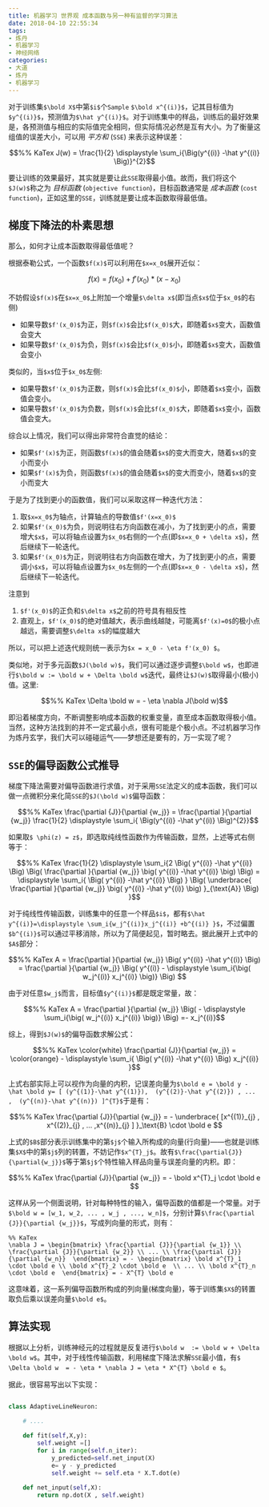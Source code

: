 ```yaml
---
title: 机器学习 世界观 成本函数与另一种有监督的学习算法
date: 2018-04-10 22:55:34
tags:
- 炼丹
- 机器学习
- 神经网络
categories:
- 大道
- 炼丹
- 机器学习
---
```


对于训练集`$\bold X$`中第`$i$`个`Sample` `$\bold x^{(i)}$`，记其目标值为`$y^{(i)}$`，预测值为`$\hat y^{(i)}$`。对于训练集中的样品，训练后的最好效果是，各预测值与相应的实际值完全相同，但实际情况必然是互有大小。为了衡量这组值的误差大小，可以用 *平方和* (`SSE`) 来表示这种误差：
```math
%% KaTex
J(w) = \frac{1}{2} \displaystyle \sum_i{\Big(y^{(i)} -\hat y^{(i)} \Big)}^{2}
```
要让训练的效果最好，其实就是要让此`SSE`取得最小值。故而，我们将这个`$J(w)$`称之为 *目标函数* (`objective function`)，目标函数通常是 *成本函数* (`cost function`)，正如这里的`SSE`，训练就是要让成本函数取得最低值。

## 梯度下降法的朴素思想

那么，如何才让成本函数取得最低值呢？

根据泰勒公式，一个函数`$f(x)$`可以利用在`$x=x_0$`展开近似：
```math
%% KaTex
f(x) = f(x_0)+f'(x_0)*(x-x_0)
```
不妨假设`$f(x)$`在`$x=x_0$`上附加一个增量`$\delta x$`(即当点`$x$`位于`$x_0$`的右侧) <!--more-->
* 如果导数`$f'(x_0)$`为正，则`$f(x)$`会比`$f(x_0)$`大，即随着`$x$`变大，函数值会变大
* 如果导数`$f'(x_0)$`为负，则`$f(x)$`会比`$f(x_0)$`小，即随着`$x$`变大，函数值会变小

类似的，当`$x$`位于`$x_0$`左侧:
* 如果导数`$f'(x_0)$`为正数，则`$f(x)$`会比`$f(x_0)$`小，即随着`$x$`变小，函数值会变小。
* 如果导数`$f'(x_0)$`为负数，则`$f(x)$`会比`$f(x_0)$`大，即随着`$x$`变小，函数值会变大。

综合以上情况，我们可以得出非常符合直觉的结论：
* 如果`$f'(x)$`为正，则函数`$f(x)$`的值会随着`$x$`的变大而变大，随着`$x$`的变小而变小
* 如果`$f'(x)$`为负，则函数`$f(x)$`的值会随着`$x$`的变大而变小，随着`$x$`的变小而变大

于是为了找到更小的函数值，我们可以采取这样一种迭代方法：

1. 取`$x=x_0$`为轴点，计算轴点的导数值`$f'(x=x_0)$`
2. 如果`$f'(x_0)$`为负，则说明往右方向函数在减小，为了找到更小的点，需要增大`$x$`，可以将轴点设置为`$x_0$`右侧的一个点(即`$x=x_0 + \delta x$`)，然后继续下一轮迭代。
3. 如果`$f'(x_0)$`为正，则说明往右方向函数在增大，为了找到更小的点，需要调小`$x$`，可以将轴点设置为`$x_0$`左侧的一个点(即`$x=x_0 - \delta x$`)，然后继续下一轮迭代。

注意到
1. `$f'(x_0)$`的正负和`$\delta x$`之前的符号具有相反性
2. 直观上，`$f'(x_0)$`的绝对值越大，表示曲线越陡，可能离`$f'(x)=0$`的极小点越远，需要调整`$\delta x$`的幅度越大

所以，可以把上述迭代规则统一表示为`$x = x_0 - \eta f'(x_0) $`。

类似地，对于多元函数`$J(\bold w)$`，我们可以通过逐步调整`$\bold w$`，也即进行`$\bold w := \bold w + \Delta \bold w$`迭代，最终让`$J(w)$`取得最小(极小)值。这里:
```math
%% KaTex
\Delta \bold w = - \eta \nabla J(\bold w)
```
即沿着梯度方向，不断调整影响成本函数的权重变量，直至成本函数取得极小值。当然，这种方法找到的并不一定式最小点，很有可能是个极小点。不过机器学习作为炼丹玄学，我们大可以碰碰运气——梦想还是要有的，万一实现了呢？


## `SSE`的偏导函数公式推导

梯度下降法需要对偏导函数进行求值，对于采用`SSE`法定义的成本函数，我们可以做一点微积分来化简`SSE`的`$J(\bold w)$`偏导函数：
```math
%% KaTex
\frac{\partial {J}}{\partial {w_j}} = \frac{\partial }{\partial {w_j}} \frac{1}{2} \displaystyle \sum_i{ \Big(y^{(i)} -\hat y^{(i)} \Big)^{2}}
```
如果取`$ \phi(z) = z$`，即选取纯线性函数作为传输函数，显然，上述等式右侧等于：
```math
%% KaTex
\frac{1}{2} \displaystyle \sum_i{2 \Big( y^{(i)} -\hat y^{(i)} \Big)  \Big( \frac{\partial }{\partial {w_j}} \big( y^{(i)} -\hat y^{(i)} \big)  \Big)  = \displaystyle \sum_i{ \Big( y^{(i)} -\hat y^{(i)} \Big) } \Big( \underbrace{ \frac{\partial }{\partial {w_j}} \big( y^{(i)} -\hat y^{(i)} \big) }_{\text{A}} \Big) }
```
对于纯线性传输函数，训练集中的任意一个样品`$i$`，都有`$\hat y^{(i)}=\displaystyle \sum_i{w_j^{(i)}x_j^{(i)} +b^{(i)} }$`，不过偏置`$b^{(i)}$`可以通过平移消除，所以为了简便起见，暂时略去。据此展开上式中的`$A$`部分：
```math
%% KaTex
A = \frac{\partial }{\partial {w_j}} \Big( y^{(i)} -\hat y^{(i)} \Big) =  \frac{\partial }{\partial {w_j}} \Big( y^{(i)} - \displaystyle \sum_i{\big( w_j^{(i)} x_j^{(i)} \big)}  \Big) 
```
由于对任意`$w_j$`而言，目标值`$y^{(i)}$`都是既定常量，故：
```math
%% KaTex
A =  \frac{\partial }{\partial {w_j}} \Big(  - \displaystyle \sum_i{\big( w_j^{(i)} x_j^{(i)} \big)}  \Big) =- x_j^{(i)}
```
综上，得到`$J(w)$`的偏导函数求解公式：
```math
%% KaTex
\color{white} \frac{\partial {J}}{\partial {w_j}} = \color{orange} - \displaystyle \sum_i{ \Big( y^{(i)} -\hat y^{(i)} \Big)  x_j^{(i)} }
```
上式右部实际上可以视作为向量的内积，记误差向量为`$\bold e = \bold y - \hat \bold y= [ (y^{(1)}-\hat y^{(1)}),  (y^{(2)}-\hat y^{(2)}) , ... ,  (y^{(n)}-\hat y^{(n)}) ]^{T}$`于是有：
```math
%% KaTex
\frac{\partial {J}}{\partial {w_j}} = - \underbrace{ [x^{(1)}_{j} , x^{(2)}_{j} , ... ,x^{(n)}_{j} ] }_\text{B} \cdot \bold e 
```
上式的`$B$`部分表示训练集中的第`$j$`个输入所构成的向量(行向量)——也就是训练集`$X$`中的第`$j$`列的转置，不妨记作`$x^{T}_j$`。故有`$\frac{\partial{J}}{\partial{w_j}}$`等于第`$j$`个特性输入样品向量与误差向量的内积。即：
```math
%% KaTex
\frac{\partial {J}}{\partial {w_j}} = - \bold x^{T}_j \cdot \bold e 
```
这样从另一个侧面说明，针对每种特性的输入，偏导函数的值都是一个常量。对于`$\bold w = [w_1, w_2, ... , w_j , ..., w_n]$`，分别计算`$\frac{\partial {J}}{\partial {w_j}}$`，写成列向量的形式，则有：
```
%% KaTex
\nabla J = \begin{bmatrix} \frac{\partial {J}}{\partial {w_1}} \\ \frac{\partial {J}}{\partial {w_2}} \\ ... \\ \frac{\partial {J}}{\partial {w_n}}  \end{bmatrix} = - \begin{bmatrix} \bold x^{T}_1 \cdot \bold e \\ \bold x^{T}_2 \cdot \bold e  \\ ... \\ \bold x^{T}_n \cdot \bold e  \end{bmatrix} = - X^{T} \bold e
```
这意味着，这一系列偏导函数所构成的列向量(梯度向量)，等于训练集`$X$`的转置取负后乘以误差向量`$\bold e$`。

## 算法实现

根据以上分析，训练神经元的过程就是反复进行`$\bold w  := \bold w + \Delta \bold w$`。其中，对于线性传输函数，利用梯度下降法求解`SSE`最小值，有`$ \Delta \bold w  = - \eta * \nabla J = \eta * X^{T} \bold e $`。

据此，很容易写出以下实现：
```python

class AdaptiveLineNeuron:

    # ....
     
    def fit(self,X,y):
        self.weight =[]
        for i in range(self.n_iter):
            y_predicted=self.net_input(X)
            e= y - y_predicted 
            self.weight += self.eta * X.T.dot(e)
    
    def net_input(self,X):
        return np.dot(X , self.weight)
```